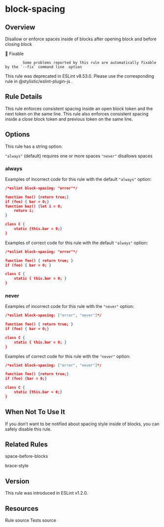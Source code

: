 
# block-spacing
## Overview
Disallow or enforce spaces inside of blocks after opening block and before closing block


🔧 Fixable

            Some problems reported by this rule are automatically fixable by the `--fix` command line  option
        


This rule was deprecated in ESLint v8.53.0. Please use the corresponding rule  in @stylistic/eslint-plugin-js .
## Rule Details
This rule enforces consistent spacing inside an open block token and the next token on the same line. This rule also enforces consistent spacing inside a close block token and previous token on the same line.
## Options
This rule has a string option:

`"always"` (default) requires one or more spaces
`"never"` disallows spaces

### always
Examples of incorrect code for this rule with the default `"always"` option:


```json
/*eslint block-spacing: "error"*/

function foo() {return true;}
if (foo) { bar = 0;}
function baz() {let i = 0;
    return i;
}

class C {
    static {this.bar = 0;}
}
```
Examples of correct code for this rule with the default `"always"` option:


```json
/*eslint block-spacing: "error"*/

function foo() { return true; }
if (foo) { bar = 0; }

class C {
    static { this.bar = 0; }
}
```
### never
Examples of incorrect code for this rule with the `"never"` option:


```json
/*eslint block-spacing: ["error", "never"]*/

function foo() { return true; }
if (foo) { bar = 0;}

class C {
    static { this.bar = 0; }
}
```
Examples of correct code for this rule with the `"never"` option:


```json
/*eslint block-spacing: ["error", "never"]*/

function foo() {return true;}
if (foo) {bar = 0;}

class C {
    static {this.bar = 0;}
}
```
## When Not To Use It
If you don’t want to be notified about spacing style inside of blocks, you can safely disable this rule.
## Related Rules


space-before-blocks 

brace-style 


## Version
This rule was introduced in ESLint v1.2.0.
## Resources

Rule source 
Tests source 

